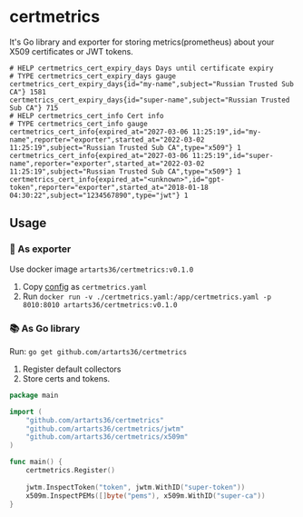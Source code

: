 # certmetrics

It's Go library and exporter for storing metrics(prometheus) about your X509 certificates or JWT tokens.

```
# HELP certmetrics_cert_expiry_days Days until certificate expiry
# TYPE certmetrics_cert_expiry_days gauge
certmetrics_cert_expiry_days{id="my-name",subject="Russian Trusted Sub CA"} 1581
certmetrics_cert_expiry_days{id="super-name",subject="Russian Trusted Sub CA"} 715
# HELP certmetrics_cert_info Cert info
# TYPE certmetrics_cert_info gauge
certmetrics_cert_info{expired_at="2027-03-06 11:25:19",id="my-name",reporter="exporter",started_at="2022-03-02 11:25:19",subject="Russian Trusted Sub CA",type="x509"} 1
certmetrics_cert_info{expired_at="2027-03-06 11:25:19",id="super-name",reporter="exporter",started_at="2022-03-02 11:25:19",subject="Russian Trusted Sub CA",type="x509"} 1
certmetrics_cert_info{expired_at="<unknown>",id="gpt-token",reporter="exporter",started_at="2018-01-18 04:30:22",subject="1234567890",type="jwt"} 1
```

## Usage

### 🐳 As exporter

Use docker image `artarts36/certmetrics:v0.1.0`

1. Copy [config](./exporter/certmetrics.yaml) as `certmetrics.yaml`
2. Run `docker run -v ./certmetrics.yaml:/app/certmetrics.yaml -p 8010:8010 artarts36/certmetrics:v0.1.0`

### 📚 As Go library

Run: `go get github.com/artarts36/certmetrics`

1. Register default collectors
2. Store certs and tokens.

```go
package main

import (
	"github.com/artarts36/certmetrics"
	"github.com/artarts36/certmetrics/jwtm"
	"github.com/artarts36/certmetrics/x509m"
)

func main() {
	certmetrics.Register()
	
	jwtm.InspectToken("token", jwtm.WithID("super-token"))
	x509m.InspectPEMs([]byte("pems"), x509m.WithID("super-ca"))
}
```
